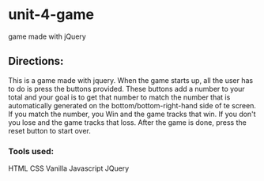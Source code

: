 # unit-4-game
game made with jQuery


## Directions:
This is a game made with jquery. When the game starts up, all the user has to do is press the buttons provided. These buttons add a number to your total and your goal is to get that number to match the number that is automatically generated on the bottom/bottom-right-hand side of te screen. If you match the number, you Win and the game tracks that win. If you don't you lose and the game tracks that loss. After the game is done, press the reset button to start over.

### Tools used:
HTML
CSS
Vanilla Javascript
JQuery
